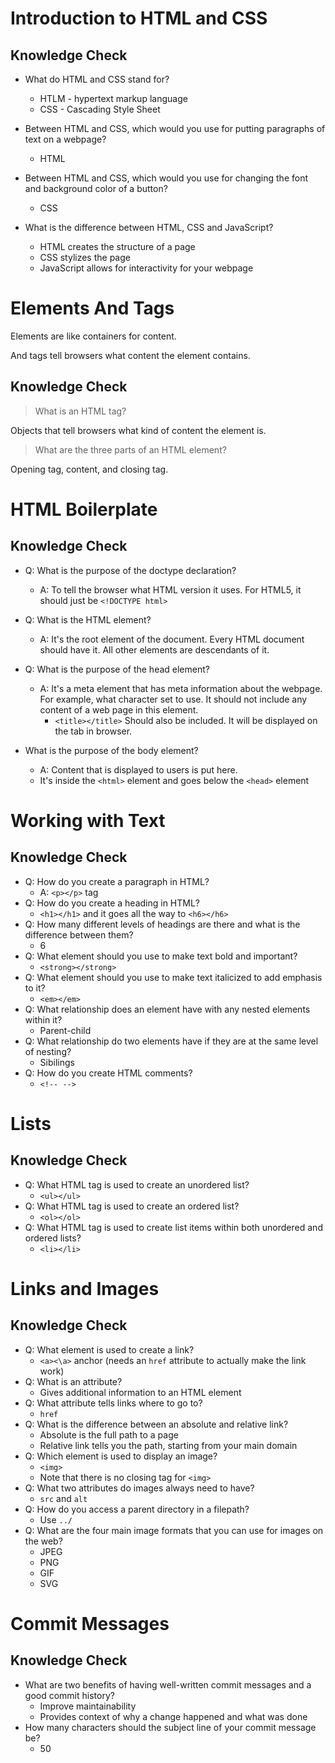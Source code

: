 # Introduction to HTML and CSS
## Knowledge Check
* What do HTML and CSS stand for?
    * HTLM - hypertext markup language
    * CSS - Cascading Style Sheet

* Between HTML and CSS, which would you use for putting paragraphs of text on a webpage?
    * HTML
* Between HTML and CSS, which would you use for changing the font and background color of a button?
    * CSS
* What is the difference between HTML, CSS and JavaScript?
    * HTML creates the structure of a page
    * CSS stylizes the page
    * JavaScript allows for interactivity for your webpage

# Elements And Tags
Elements are like containers for content.

And tags tell browsers what content the element contains.

## Knowledge Check
> What is an HTML tag?

Objects that tell browsers what kind of content the element is.

> What are the three parts of an HTML element?

Opening tag, content, and closing tag.

# HTML Boilerplate
## Knowledge Check
* Q: What is the purpose of the doctype declaration?
    * A: To tell the browser what HTML version it uses. For HTML5, it should just be `<!DOCTYPE html>`

* Q: What is the HTML element?
    * A: It's the root element of the document. Every HTML document should have it. All other elements are descendants of it.

* Q: What is the purpose of the head element?

    * A: It's a meta element that has meta information about the webpage. For example, what character set to use. It should not include any content of a web page in this element.
        * `<title></title>` Should also be included. It will be displayed on the tab in browser.

* What is the purpose of the body element?
    * A: Content that is displayed to users is put here.
    * It's inside the `<html>` element and goes below the `<head>` element

# Working with Text
## Knowledge Check
* Q: How do you create a paragraph in HTML?
    * A: `<p></p>` tag
* Q: How do you create a heading in HTML?
    * `<h1></h1>` and it goes all the way to `<h6></h6>`
* Q: How many different levels of headings are there and what is the difference between them?
    * 6
* Q: What element should you use to make text bold and important?
    * `<strong></strong>`
* Q: What element should you use to make text italicized to add emphasis to it?
    * `<em></em>`
* Q: What relationship does an element have with any nested elements within it?
    * Parent-child
* Q: What relationship do two elements have if they are at the same level of nesting?
    * Sibilings
* Q: How do you create HTML comments?
    * `<!-- -->`

# Lists
## Knowledge Check
* Q: What HTML tag is used to create an unordered list?
    * `<ul></ul>`
* Q: What HTML tag is used to create an ordered list?
    * `<ol></ol>`
* Q: What HTML tag is used to create list items within both unordered and ordered lists?
    * `<li></li>`

# Links and Images
## Knowledge Check
* Q: What element is used to create a link?
    * `<a><\a>` anchor (needs an `href` attribute to actually make the link work)
* Q: What is an attribute?
    * Gives additional information to an HTML element
* Q: What attribute tells links where to go to?
    * `href`
* Q: What is the difference between an absolute and relative link?
    * Absolute is the full path to a page
    * Relative link tells you the path, starting from your main domain
* Q: Which element is used to display an image?
    * `<img>`
    * Note that there is no closing tag for `<img>`
* Q: What two attributes do images always need to have?
    * `src` and `alt`
* Q: How do you access a parent directory in a filepath?
    * Use `../`
* Q: What are the four main image formats that you can use for images on the web?
    * JPEG
    * PNG
    * GIF
    * SVG

# Commit Messages
## Knowledge Check
* What are two benefits of having well-written commit messages and a good commit history?
    * Improve maintainability
    * Provides context of why a change happened and what was done
* How many characters should the subject line of your commit message be?
    * 50